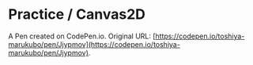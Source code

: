 # Practice / Canvas2D

A Pen created on CodePen.io. Original URL: [https://codepen.io/toshiya-marukubo/pen/Jjypmov](https://codepen.io/toshiya-marukubo/pen/Jjypmov).

